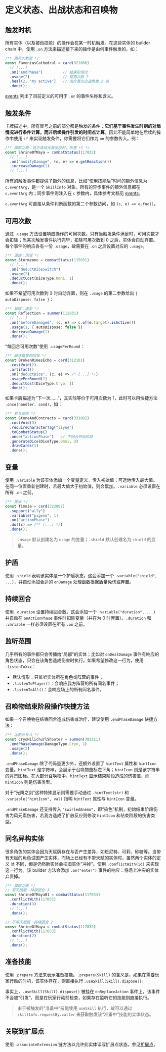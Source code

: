 # 定义状态、出战状态和召唤物

## 触发时机

所有实体（以及被动技能）的操作会在某一时机触发。在这些实体的 builder chain 中，使用 `.on` 方法来描述接下来的操作是由何事件触发的，如：

```ts
/** 西风大教堂 */
const FavoniusCathedral = card(321006)
  // [...]
  .on("endPhase")         // 结束阶段时：
  .usage(2)               // 可用次数 2
  .heal(2, "my active")   // 治疗我方出战角色 2 点
  .done();
```

[events](./events.md) 列出了目前定义的可用于 `.on` 的事件名称和含义。

## 触发条件

卡牌描述中，所有冒号之前的部分都是触发的条件：**它们基于事件发生时刻的对局情况进行条件计算，而非后续操作引发的时间点计算**。因此不能简单地在后续的操作中使用 `if` 来实现触发条件，你需要将它们作为 `on` 的参数传入。例：

```ts
/** 摩耶之殿：我方造成元素反应时，伤害 +1 */
const ShrineOfMaya = combatStatus(117032)
  // [...]
  .on("modifyDamage", (c, e) => e.getReaction())
  .increaseDamage(1)
  // [...]
```

所有的触发事件都提供了额外的信息，比如“使用技能后”时间的额外信息为 `c.eventArg`，是一个 `SkillInfo` 对象。所有的异步事件的额外信息都在 `c.eventArg` 内；同步事件则注入在 `c` 参数内，具体参考文档见 [events](./events.md)。

`c.eventArg` 可直接从条件判断函数的第二个参数访问，如 `(c, e) => e.foo()`。

## 可用次数

通过 `.usage` 方法设置响应操作的可用次数。只有当触发条件满足时，可用次数才会扣除；当某次触发事件执行完毕，扣除可用次数到 0 之后，实体会自动弃置。每个事件的响应各有一份 `.usage`，故需要在 `.on` 之后设置对应的 `.usage`。

```ts
/** 温迪：风域 */
const Stormzone = combatStatus(115031)
  // [...]
  .on("deductDiceSwitch")
  .usage(2)
  .deductCost(DiceType.Omni, 1)
  .done();
```

如果不希望可用次数到 0 时自动弃置，则在 `.usage` 的第二参数给出 `{ autoDispose: false }`：

```ts
/** 莫娜：虚影 */
const Reflection = summon(112031)
  // [...]
  .on("beforeDamaged", (c, e) => c.of(e.target).isActive())
  .usage(1, { autoDispose: false })
  .decreaseDamage(1)
  .done();
```

“每回合可用次数”使用 `.usagePerRound`：

```ts
/** 破冰踏雪的回音 */
const BrokenRimesEcho = card(312101)
  .costVoid(2)
  .artifact()
  .on("deductDice", (c, e) => /* [...] */)
  .usagePerRound(1)
  .deductCost(DiceType.Cryo, 1)
  .done();
```

如果卡牌描述为“下一次……”，其实际等价于可用次数为 1，此时可以用快捷方法 `.once(handler, cond)`，如：

```ts
/** 岩与契约 */
const StoneAndContracts = card(331802)
  .costVoid(3)
  .requireCharacterTag("liyue")
  .toCombatStatus()
  .once("actionPhase")   // 下回合开始阶段
  .generateDice(DiceType.Omni, 3)
  .drawCards(1)
  .done();
```

## 变量

使用 `.variable` 为该实体添加一个变量定义，传入初始值；可选地传入最大值。在同一位置重新创建时，若最大值大于初始值，则会累加。`.variable` 必须设置在所有 `.on` 之前。

```ts
/** 提米 */
const Timmie = card(322007)
  .support("ally")
  .variable("pigeon", 1)
  .on("actionPhase")
  .do((c) => /** [...] */)
  .done();
```

> `.usage` 默认创建名为 `usage` 的变量；`.shield` 默认创建名为 `shield` 的变量。

## 护盾

使用 `.shield` 表明该实体是一个护盾状态，这会添加一个 `.variable("shield", ...)`，并自动添加合适的 `onDamage` 处理函数根据盾量免伤或弃置。

## 持续回合

使用 `.duration` 设置持续回合数。这会添加一个 `.variable("duration", ...)` 并自动在 `onActionPhase` 事件时扣除变量（并在为 0 时弃置）。`.duration` 和 `.variable` 一样必须设置在所有 `.on` 之前。

## 监听范围

几乎所有的事件都只会传播给“局部”的实体；比如对 `onDealDamage` 事件有响应的角色状态，只会在该角色造成伤害时执行。如果希望修改这一行为，使用 `.listenToXxx`：
- 默认情形：只监听实体所在角色或阵营的事件；
- `.listenToPlayer()`：会响应我方阵营的所有同名事件；
- `.listenToAll()`：会响应场上的所有同名事件。

## 召唤物结束阶段操作快捷方法

如果一个召唤物在结束回合造成伤害或治疗，建议使用 `.endPhaseDamage` 快捷方法：

```ts
/** 冰箭丘丘人 */
const CryoHilichurlShooter = summon(303211)
  .endPhaseDamage(DamageType.Cryo, 1)
  .usage(2)
  .done();
```

`.endPhaseDamage` 除了代码量更少外，还额外设置了 `hintText` 属性和 `hintIcon` 变量。`hintText` 是字符串，会展示于召唤物图标左下角；`hintIcon` 则是该字符串的背景图标。在大部分召唤物中，`hintText` 显示结束阶段造成的伤害值，而 `hintIcon` 则是伤害类型。

对于“光降之剑”这种特殊显示则需要手动通过 `.hintText(str)` 和 `.variable("hintIcon", val)` 指明 `hintText` 属性与 `hintIcon` 变量。

`.endPhaseDamage` 还支持传入 `"swirledAnemo"`，即“染色”机制，初始结束阶段伤害为风元素伤害，若我方造成了扩散反应则修改 `hintIcon` 和结束阶段的伤害类型。

## 同名异构实体

很多角色的实体会因为天赋牌存在与否产生差异，如班尼特、可莉、砂糖等。当带有天赋的角色试图产生实体，而场上已经有不带天赋的实体时，虽然两个实体的定义 id 不同，但是仍然新实体会把旧实体“冲掉”。使用 `.conflictWith(id)` 来实现这一行为。该 builder 方法会添加 `.on("enter")` 事件的响应：将场上冲突的实体弃置掉。

```ts
/** 摩耶之殿 */
// 带天赋版：持续回合 3
const ShrineOfMaya01 = combatStatus(117033)
  .conflictWith(117032)
  .duration(3)
  // [...]
  .done();

// 不带天赋版：持续回合 2
const ShrineOfMaya = combatStatus(117032)
  .conflictWith(117033)
  .duration(2)
  // [...]
  .done();
```

## 准备技能

使用 `.prepare` 方法来表示准备技能。`.prepare(Skill)` 的含义是，如果在需要玩家行动的时机，该实体存在，则直接执行 `.useSkill(Skill).dispose()`。

事实上，`.useSkill(Skill).dispose()` 被挂在 `onReplaceAction` 事件上，该事件不会被“引发”，而是在玩家行动前检查，如果存在监听它的技能则直接执行。

> 由于被触发的“准备中”技能使用 `useSkill` 执行，故可以通过 `skillInfo.requestBy.caller` 来获取触发该“准备中”技能的实体状态。

## 关联到扩展点

使用 `.associateExtension` 链方法以允许此实体读写扩展点状态。参见[扩展点](./extensions.md)。

